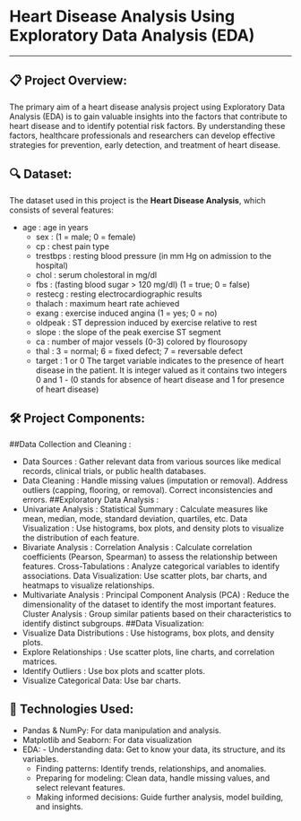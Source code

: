 # Heart Disease Analysis Using Exploratory Data Analysis (EDA)
- - -

## 📋 Project Overview:

The primary aim of a heart disease analysis project using Exploratory Data Analysis (EDA) is to gain valuable insights into the factors that contribute to heart disease and to identify potential risk factors. By understanding these factors, healthcare professionals and researchers can develop effective strategies for prevention, early detection, and treatment of heart disease.

## 🔍 Dataset:

The dataset used in this project is the **Heart Disease Analysis**, which consists of several  features:
- age : age in years
  - sex : (1 = male; 0 = female)
  - cp : chest pain type
  - trestbps : resting blood pressure (in mm Hg on admission to the hospital)
  - chol : serum cholestoral in mg/dl
  - fbs : (fasting blood sugar > 120 mg/dl) (1 = true; 0 = false)
  - restecg : resting electrocardiographic results
  - thalach : maximum heart rate achieved
  - exang : exercise induced angina (1 = yes; 0 = no)
  - oldpeak : ST depression induced by exercise relative to rest
  - slope : the slope of the peak exercise ST segment
  - ca : number of major vessels (0-3) colored by flourosopy
  - thal : 3 = normal; 6 = fixed defect; 7 = reversable defect
  - target : 1 or 0
The target variable indicates to the presence of heart disease in the patient.
It is integer valued as it contains two integers 0 and 1 - (0 stands for absence of heart disease and 1 for presence of heart disease)

## 🛠️ Project Components:

##Data Collection and Cleaning :
- Data Sources : Gather relevant data from various sources like medical records, clinical trials, or public health databases.
- Data Cleaning :
  Handle missing values (imputation or removal).
  Address outliers (capping, flooring, or removal).
  Correct inconsistencies and errors.
##Exploratory Data Analysis :
- Univariate Analysis :
  Statistical Summary : Calculate measures like mean, median, mode, standard deviation, quartiles, etc.
  Data Visualization : Use histograms, box plots, and density plots to visualize the distribution of each feature.
- Bivariate Analysis :
  Correlation Analysis : Calculate correlation coefficients (Pearson, Spearman) to assess the relationship between features.
  Cross-Tabulations : Analyze categorical variables to identify associations.
  Data Visualization: Use scatter plots, bar charts, and heatmaps to visualize relationships.
- Multivariate Analysis :
  Principal Component Analysis (PCA) : Reduce the dimensionality of the dataset to identify the most important features.
  Cluster Analysis : Group similar patients based on their characteristics to identify distinct subgroups.
##Data Visualization:
- Visualize Data Distributions : Use histograms, box plots, and density plots.
- Explore Relationships : Use scatter plots, line charts, and correlation matrices.
- Identify Outliers : Use box plots and scatter plots.
- Visualize Categorical Data: Use bar charts.

##  🤖 Technologies Used:

- Pandas & NumPy: For data manipulation and analysis.
- Matplotlib and Seaborn: For data visualization
- EDA: - Understanding data: Get to know your data, its structure, and its variables.
     - Finding patterns: Identify trends, relationships, and anomalies.
     - Preparing for modeling: Clean data, handle missing values, and select relevant features.
     - Making informed decisions: Guide further analysis, model building, and insights.
  







